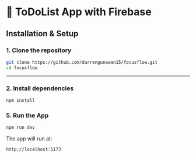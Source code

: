 # 📝 ToDoList App with Firebase 

## Installation & Setup

### 1. **Clone the repository**
```bash
git clone https://github.com/darrengunawan15/focusflow.git
cd focusflow
```

---

### 2. **Install dependencies**
```bash
npm install
```

### 5. **Run the App**

```bash
npm run dev
```
The app will run at:
```
http://localhost:5173
```
